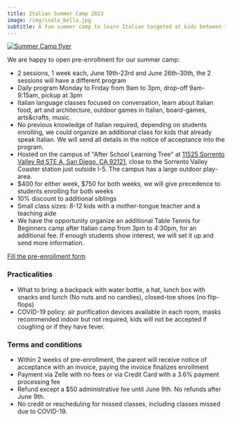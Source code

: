 ```yaml
---
title: Italian Summer Camp 2023
image: /img/isola_bella.jpg
subtitle: A fun summer camp to learn Italian targeted at kids between 3rd grade and 8th grade with no previous knowledge of Italian
---
```


[![Summer Camp flyer](/img/italian_summer_camp_flyer.png)](/img/italian_summer_camp_flyer.png)

We are happy to open pre-enrollment for our summer camp:

* 2 sessions, 1 week each, June 19th-23rd and June 26th-30th, the 2 sessions will have a different program
* Daily program Monday to Friday from 9am to 3pm, drop-off 9am-9:15am, pickup at 3pm
* Italian language classes focused on conversation, learn about Italian food, art and architecture, outdoor games in Italian, board-games, arts&crafts, music.
* No previous knowledge of Italian required, depending on students enrolling, we could organize an additional class for kids that already speak Italian. We will send all details in the notice of acceptance into the program.
* Hosted on the campus of "After School Learning Tree" at [11525 Sorrento Valley Rd STE A, San Diego, CA 92121](https://www.google.com/maps/place/After+School+Learning+Tree/@32.9113616,-117.2305672,15z/data=!4m6!3m5!1s0x80dc06f8b75cc61b:0x2f1f3cf711f6503b!8m2!3d32.9113616!4d-117.2305672!16s%2Fg%2F1tywy79h), close to the Sorrento Valley Coaster station just outside I-5. The campus has a large outdoor play-area.
* $400 for either week, $750 for both weeks, we will give precedence to students enrolling for both weeks
* 10% discount to additional siblings
* Small class sizes: 8-12 kids with a mother-tongue teacher and a teaching aide
* We have the opportunity organize an additional Table Tennis for Beginners camp after Italian camp from 3pm to 4:30pm, for an additional fee. If enough students show interest, we will set it up and send more information.

<div class="tc">
<a href="https://docs.google.com/forms/d/e/1FAIpQLSdenOD2YOvYsMTMMGZpyo45kP5rUyCuUFdfXPbxcTfiVtypTA/viewform?usp=sf_link" class="btn raise">Fill the pre-enrollment form</a>
</div>

### Practicalities

* What to bring: a backpack with water bottle, a hat, lunch box with snacks and lunch (No nuts and no candies), closed-toe shoes (no flip-flops)
* COVID-19 policy: air purification devices available in each room, masks recommended indoor but not required, kids will not be accepted if coughing or if they have fever.

### Terms and conditions

* Within 2 weeks of pre-enrollment, the parent will receive notice of acceptance with an invoice, paying the invoice finalizes enrollment
* Payment via Zelle with no fees or via Credit Card with a 3.6% payment processing fee
* Refund except a $50 administrative fee until June 9th. No refunds after June 9th.
* No credit or rescheduling for missed classes, including classes missed due to COVID-19.
